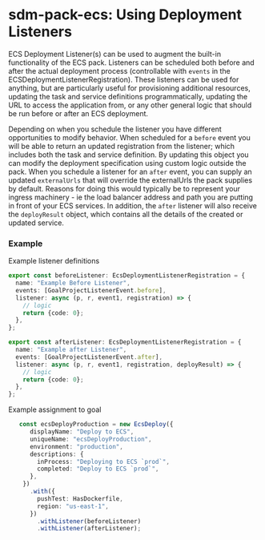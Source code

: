 # sdm-pack-ecs: Using Deployment Listeners

ECS Deployment Listener(s) can be used to augment the built-in functionality of the ECS pack. Listeners can be scheduled both before and after
the actual deployment process (controllable with `events` in the ECSDeploymentListenerRegistration).  These listeners can be used for anything,
but are particularly useful for provisioning additional resources, updating the task and service definitions programmatically, updating the URL to
access the application from, or any other general logic that should be run before or after an ECS deployment.

Depending on when you schedule the listener you have different opportunities to modify behavior. When scheduled for a `before` event you will
be able to return an updated registration from the listener; which includes both the task and service definition.  By
updating this object you can modify the deployment specification using custom logic outside the pack. When you schedule a listener for an `after`
event, you can supply an updated `externalUrls` that will override the externalUrls the pack supplies by default.  Reasons for doing this would
typically be to represent your ingress machinery - ie the load balancer address and path you are putting in front of your ECS services.  In
addition, the `after` listener will also receive the `deployResult` object, which contains all the details of the created or
updated service.

### Example

Example listener definitions
```typescript
export const beforeListener: EcsDeploymentListenerRegistration = {
  name: "Example Before Listener",
  events: [GoalProjectListenerEvent.before],
  listener: async (p, r, event1, registration) => {
    // logic
    return {code: 0};
  },
};

export const afterListener: EcsDeploymentListenerRegistration = {
  name: "Example after Listener",
  events: [GoalProjectListenerEvent.after],
  listener: async (p, r, event1, registration, deployResult) => {
    // logic
    return {code: 0};
  },
};
```

Example assignment to goal
```typescript
   const ecsDeployProduction = new EcsDeploy({
      displayName: "Deploy to ECS",
      uniqueName: "ecsDeployProduction",
      environment: "production",
      descriptions: {
        inProcess: "Deploying to ECS `prod`",
        completed: "Deploy to ECS `prod`",
      },
    })
      .with({
        pushTest: HasDockerfile,
        region: "us-east-1",
      })
        .withListener(beforeListener)
        .withListener(afterListener);
```

